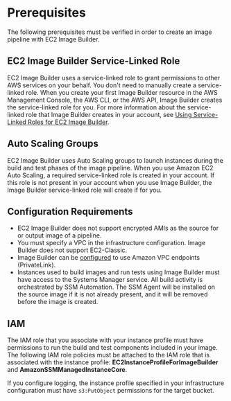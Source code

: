# Prerequisites<a name="image-builder-setting-up"></a>

The following prerequisites must be verified in order to create an image pipeline with EC2 Image Builder\.

## EC2 Image Builder Service\-Linked Role<a name="image-builder-auto-scaling-prereq"></a>

EC2 Image Builder uses a service\-linked role to grant permissions to other AWS services on your behalf\. You don't need to manually create a service\-linked role\. When you create your first Image Builder resource in the AWS Management Console, the AWS CLI, or the AWS API, Image Builder creates the service\-linked role for you\. For more information about the service\-linked role that Image Builder creates in your account, see [Using Service\-Linked Roles for EC2 Image Builder](image-builder-service-linked-role.md)\. 

## Auto Scaling Groups<a name="image-builder-auto-scaling-prereq"></a>

EC2 Image Builder uses Auto Scaling groups to launch instances during the build and test phases of the image pipeline\. When you use Amazon EC2 Auto Scaling, a required service\-linked role is created in your account\. If this role is not present in your account when you use Image Builder, the Image Builder service\-linked role will create if for you\. 

## Configuration Requirements<a name="image-builder-config"></a>
+ EC2 Image Builder does not support encrypted AMIs as the source for or output image of a pipeline\.
+ You must specify a VPC in the infrastructure configuration\. Image Builder does not support EC2\-Classic\. 
+ Image Builder can be [configured](vpc-interface-endpoints.md) to use Amazon VPC endpoints \(PrivateLink\)\.
+ Instances used to build images and run tests using Image Builder must have access to the Systems Manager service\. All build activity is orchestrated by SSM Automation\. The SSM Agent will be installed on the source image if it is not already present, and it will be removed before the image is created\.

## IAM<a name="image-builder-IAM-prereq"></a>

The IAM role that you associate with your instance profile must have permissions to run the build and test components included in your image\. The following IAM role policies must be attached to the IAM role that is associated with the instance profile: **EC2InstanceProfileForImageBuilder** and **AmazonSSMManagedInstanceCore**\.

If you configure logging, the instance profile specified in your infrastructure configuration must have `s3:PutObject` permissions for the target bucket\. 
